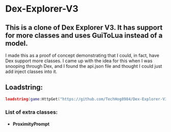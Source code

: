 # Dex-Explorer-V3

## This is a clone of Dex Explorer V3. It has support for more classes and uses GuiToLua instead of a model.
I made this as a proof of concept demonstrating that I could, in fact, have Dex support more classes.
I came up with the idea for this when I was snooping through Dex, and I found the api.json file and thought I could just add inject classes into it.
## Loadstring:
```lua
loadstring(game:HttpGet("https://github.com/TechHog8984/Dex-Explorer-V3/raw/main/dex.lua"))();
```

### List of extra classes:
- #### ProximityPrompt
